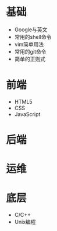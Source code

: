 # 基础

- Google与英文
- 常用的shell命令
- vim简单用法
- 常用的git命令
- 简单的正则式

# 前端

- HTML5
- CSS
- JavaScript

# 后端

# 运维

# 底层

- C/C++
- Unix编程